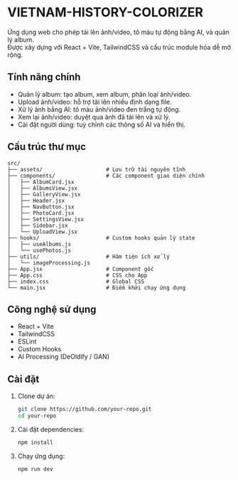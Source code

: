 # VIETNAM-HISTORY-COLORIZER

Ứng dụng web cho phép tải lên ảnh/video, tô màu tự động bằng AI, và quản lý album.  
Được xây dựng với React + Vite, TailwindCSS và cấu trúc module hóa dễ mở rộng.

## Tính năng chính

- Quản lý album: tạo album, xem album, phân loại ảnh/video.
- Upload ảnh/video: hỗ trợ tải lên nhiều định dạng file.
- Xử lý ảnh bằng AI: tô màu ảnh/video đen trắng tự động.
- Xem lại ảnh/video: duyệt qua ảnh đã tải lên và xử lý.
- Cài đặt người dùng: tuỳ chỉnh các thông số AI và hiển thị.

## Cấu trúc thư mục


```
src/
├── assets/                    # Lưu trữ tài nguyên tĩnh
├── components/                # Các component giao diện chính
│   ├── AlbumCard.jsx
│   ├── AlbumsView.jsx
│   ├── GalleryView.jsx
│   ├── Header.jsx
│   ├── NavButton.jsx
│   ├── PhotoCard.jsx
│   ├── SettingsView.jsx
│   ├── Sidebar.jsx
│   └── UploadView.jsx
├── hooks/                     # Custom hooks quản lý state
│   ├── useAlbums.js
│   └── usePhotos.js
├── utils/                     # Hàm tiện ích xử lý
│   └── imageProcessing.js
├── App.jsx                    # Component gốc
├── App.css                    # CSS cho App
├── index.css                  # Global CSS
└── main.jsx                   # Điểm khởi chạy ứng dụng
```


## Công nghệ sử dụng

- React + Vite
- TailwindCSS
- ESLint
- Custom Hooks
- AI Processing (DeOldify / GAN)

## Cài đặt

1. Clone dự án:
   ```bash
   git clone https://github.com/your-repo.git
   cd your-repo
2. Cài đặt dependencies:
   ```bash
   npm install
3. Chạy ứng dụng:
   ```bash
   npm run dev
